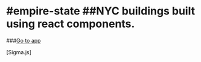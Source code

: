 #empire-state
##NYC buildings built using react components.
============


###[Go to app](http:nyc-buildings-as-graphs.surge.sh)

<p>

</p>[Sigma.js]

